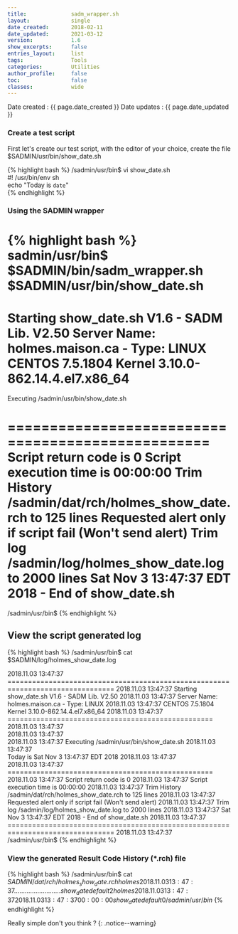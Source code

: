 ```yaml
---
title:              sadm_wrapper.sh
layout:             single
date_created:       2018-02-11
date_updated:       2021-03-12 
version:            1.6
show_excerpts:      false
entries_layout:     list
tags:               Tools
categories:         Utilities 
author_profile:     false
toc:                false
classes:            wide
---
```


Date created : {{ page.date_created }}
Date updates : {{ page.date_updated }}


### Create a test script

First let's create our test script, with the editor of your choice, create the file $SADMIN/usr/bin/show_date.sh

{% highlight bash %}
/sadmin/usr/bin$ vi show_date.sh   
#! /usr/bin/env sh  
echo "Today is `date`"   
{% endhighlight %}        


### Using the SADMIN wrapper

{% highlight bash %}
sadmin/usr/bin$ $SADMIN/bin/sadm_wrapper.sh $SADMIN/usr/bin/show_date.sh
================================================================================
Starting show_date.sh V1.6 - SADM Lib. V2.50
Server Name: holmes.maison.ca - Type: LINUX
CENTOS 7.5.1804 Kernel 3.10.0-862.14.4.el7.x86_64
==================================================
 
Executing /sadmin/usr/bin/show_date.sh 
  
==================================================
Script return code is 0
Script execution time is 00:00:00
Trim History /sadmin/dat/rch/holmes_show_date.rch to 125 lines
Requested alert only if script fail (Won't send alert)
Trim log /sadmin/log/holmes_show_date.log to 2000 lines
Sat Nov  3 13:47:37 EDT 2018 - End of show_date.sh
================================================================================
/sadmin/usr/bin$ 
{% endhighlight %}  
        


## View the script generated log
       
{% highlight bash %}
/sadmin/usr/bin$ cat $SADMIN/log/holmes_show_date.log
 
2018.11.03 13:47:37 ================================================================================
2018.11.03 13:47:37 Starting show_date.sh V1.6 - SADM Lib. V2.50
2018.11.03 13:47:37 Server Name: holmes.maison.ca - Type: LINUX
2018.11.03 13:47:37 CENTOS 7.5.1804 Kernel 3.10.0-862.14.4.el7.x86_64
2018.11.03 13:47:37 ==================================================
2018.11.03 13:47:37  
2018.11.03 13:47:37   
2018.11.03 13:47:37 Executing /sadmin/usr/bin/show_date.sh 
2018.11.03 13:47:37   
Today is Sat Nov  3 13:47:37 EDT 2018
2018.11.03 13:47:37  
2018.11.03 13:47:37 ==================================================
2018.11.03 13:47:37 Script return code is 0
2018.11.03 13:47:37 Script execution time is 00:00:00
2018.11.03 13:47:37 Trim History /sadmin/dat/rch/holmes_show_date.rch to 125 lines
2018.11.03 13:47:37 Requested alert only if script fail (Won't send alert)
2018.11.03 13:47:37 Trim log /sadmin/log/holmes_show_date.log to 2000 lines
2018.11.03 13:47:37 Sat Nov  3 13:47:37 EDT 2018 - End of show_date.sh
2018.11.03 13:47:37 ================================================================================
2018.11.03 13:47:37  
/sadmin/usr/bin$ 
{% endhighlight %}
        

### View the generated Result Code History (*.rch) file

{% highlight bash %}
/sadmin/usr/bin$ cat $SADMIN/dat/rch/holmes_show_date.rch 
holmes 2018.11.03 13:47:37 .......... ........ ........ show_date default 2
holmes 2018.11.03 13:47:37 2018.11.03 13:47:37 00:00:00 show_date default 0
/sadmin/usr/bin$ 
{% endhighlight %} 
        


Really simple don't you think ? 
{: .notice--warning}